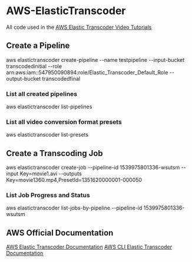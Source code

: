 # AWS-ElasticTranscoder
All code used in the [AWS Elastic Transcoder Video Tutorials](https://youtu.be/7v6PH0aHsz4)

## Create a Pipeline

aws elastictranscoder create-pipeline --name testpipeline --input-bucket transcodedinitial --role arn:aws:iam::547950090894:role/Elastic_Transcoder_Default_Role --output-bucket transcodedfinal

### List all created pipelines
aws elastictranscoder list-pipelines

### List all video conversion format presets
aws elastictranscoder list-presets

## Create a Transcoding Job
aws elastictranscoder create-job --pipeline-id 1539975801336-wsutsm --input Key=movie1.avi --outputs Key=movie1360.mp4,PresetId=1351620000001-000050

### List Job Progress and Status
aws elastictranscoder list-jobs-by-pipeline --pipeline-id 1539975801336-wsutsm


## AWS Official Documentation
[AWS Elastic Transcoder Documentation](https://aws.amazon.com/elastictranscoder/)
[AWS CLI Elastic Transcoder Documentation](https://docs.aws.amazon.com/cli/latest/reference/elastictranscoder/index.html#cli-aws-elastictranscoder)
